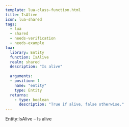 ```yaml
---
template: lua-class-function.html
title: IsAlive
icon: lua-shared
tags:
  - lua
  - shared
  - needs-verification
  - needs-example
lua:
  library: Entity
  function: IsAlive
  realm: shared
  description: "Is alive"
  
  arguments:
  - position: 1
    name: "entity"
    type: Entity
  returns:
    - type: boolean
      description: "True if alive, false otherwise."
---
```


<div class="lua__search__keywords">
Entity:IsAlive &#x2013; Is alive
</div>
